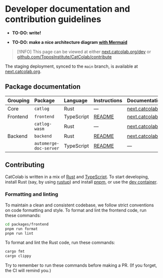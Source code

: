 # Developer documentation and contribution guidelines

- **TO-DO: write!**

- **TO-DO: make a nice architecture diagram [with Mermaid](https://docs.github.com/en/get-started/writing-on-github/working-with-advanced-formatting/creating-diagrams#creating-mermaid-diagrams)**

> [!INFO]
> This page can be viewed at either [next.catcolab.org/dev](https://next.catcolab.org/dev) or [github.com/ToposInstitute/CatColab/contribute](https://github.com/ToposInstitute/CatColab/contribute)

The staging deployment, synced to the `main` branch, is available at
[next.catcolab.org](https://next.catcolab.org).


## Package documentation

| Grouping | Package | Language | Instructions | Documentation |
| :------- | :------ | :------- | :----------- | :------------ |
| Core | `catlog` | Rust | — | [next.catcolab.org/dev/rust/catlog](https://next.catcolab.org/dev/rust/catlog) |
| Frontend | `frontend` | TypeScript | [README](https://github.com/ToposInstitute/CatColab/tree/main/packages/frontend) | [next.catcolab.org/dev/frontend/](https://next.catcolab.org/dev/frontend/) |
| | `catlog-wasm` | Rust | — | [next.catcolab.org/dev/rust/catlog_wasm](https://next.catcolab.org/dev/rust/catlog_wasm) |
| Backend | `backend` | Rust | [README](https://github.com/ToposInstitute/CatColab/tree/main/packages/backend) | [next.catcolab.org/dev/rust/catcolab_backend](https://next.catcolab.org/dev/rust/catcolab_backend) |
| | `automerge-doc-server` | TypeScript | [README](https://github.com/ToposInstitute/CatColab/tree/main/packages/automerge-doc-server) | — |


## Contributing

CatColab is written in a mix of [Rust](https://www.rust-lang.org/) and
[TypeScript](https://www.typescriptlang.org/). To start developing, install Rust
(say, by using [rustup](https://rustup.rs/)) and install
[pnpm](https://pnpm.io/), or use the [dev container](./.devcontainer/).

### Formatting and linting

To maintain a clean and consistent codebase, we follow strict conventions on
code formatting and style. To format and lint the frontend code, run these
commands:

```sh
cd packages/frontend
pnpm run format
pnpm run lint
```

To format and lint the Rust code, run these commands:

```sh
cargo fmt
cargo clippy
```

Try to remember to run these commands before making a PR. (If you forget, the CI
will remind you.)
